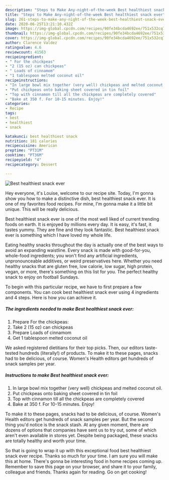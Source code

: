 ```yaml
---
description: "Steps to Make Any-night-of-the-week Best healthiest snack ever"
title: "Steps to Make Any-night-of-the-week Best healthiest snack ever"
slug: 261-steps-to-make-any-night-of-the-week-best-healthiest-snack-ever
date: 2020-06-25T13:21:10.432Z
image: https://img-global.cpcdn.com/recipes/90fe34bcda4692ee/751x532cq70/best-healthiest-snack-ever-recipe-main-photo.jpg
thumbnail: https://img-global.cpcdn.com/recipes/90fe34bcda4692ee/751x532cq70/best-healthiest-snack-ever-recipe-main-photo.jpg
cover: https://img-global.cpcdn.com/recipes/90fe34bcda4692ee/751x532cq70/best-healthiest-snack-ever-recipe-main-photo.jpg
author: Clarence Valdez
ratingvalue: 4.6
reviewcount: 41563
recipeingredient:
- " For the chickpeas"
- "2 (15 oz) can chickpeas"
- " Loads of cinnamom"
- "1 tablespoon melted coconut oil"
recipeinstructions:
- "In large bowl mix together (very well) chickpeas and melted coconut oil."
- "Put chickpeas onto baking sheet covered in tin foil"
- "Top with cinnamon till all the chickpeas are completely covered"
- "Bake at 350 f. For 10-15 minutes. Enjoy!"
categories:
- Recipe
tags:
- best
- healthiest
- snack

katakunci: best healthiest snack 
nutrition: 181 calories
recipecuisine: American
preptime: "PT31M"
cooktime: "PT36M"
recipeyield: "4"
recipecategory: Dessert

---
```



![Best healthiest snack ever](https://img-global.cpcdn.com/recipes/90fe34bcda4692ee/751x532cq70/best-healthiest-snack-ever-recipe-main-photo.jpg)

Hey everyone, it's Louise, welcome to our recipe site. Today, I'm gonna show you how to make a distinctive dish, best healthiest snack ever. It is one of my favorites food recipes. For mine, I'm gonna make it a little bit unique. This will be really delicious.

Best healthiest snack ever is one of the most well liked of current trending foods on earth. It is enjoyed by millions every day. It is easy, it's fast, it tastes yummy. They are fine and they look fantastic. Best healthiest snack ever is something which I have loved my whole life.

Eating healthy snacks throughout the day is actually one of the best ways to avoid an expanding waistline. Every snack is made with good-for-you, whole-food ingredients; you won&#39;t find any artificial ingredients, unpronounceable additives, or weird preservatives here. Whether you need healthy snacks that are gluten free, low calorie, low sugar, high protein, vegan, or more, there&#39;s something on this list for you. The perfect healthy snack to enjoy on football Sundays.


To begin with this particular recipe, we have to first prepare a few components. You can cook best healthiest snack ever using 4 ingredients and 4 steps. Here is how you can achieve it.

<!--inarticleads1-->

##### The ingredients needed to make Best healthiest snack ever:

1. Prepare  For the chickpeas:
1. Take 2 (15 oz) can chickpeas
1. Prepare  Loads of cinnamom
1. Get 1 tablespoon melted coconut oil


We asked registered dietitians for their top picks. Then, our editors taste-tested hundreds (literally!) of products. To make it to these pages, snacks had to be delicious, of course. Women&#39;s Health editors get hundreds of snack samples per year. 

<!--inarticleads2-->

##### Instructions to make Best healthiest snack ever:

1. In large bowl mix together (very well) chickpeas and melted coconut oil.
1. Put chickpeas onto baking sheet covered in tin foil
1. Top with cinnamon till all the chickpeas are completely covered
1. Bake at 350 f. For 10-15 minutes. Enjoy!


To make it to these pages, snacks had to be delicious, of course. Women&#39;s Health editors get hundreds of snack samples per year. But the second thing you&#39;d notice is the snack stash. At any given moment, there are dozens of options that companies have sent us to try out, some of which aren&#39;t even available in stores yet. Despite being packaged, these snacks are totally healthy and worth your time. 

So that is going to wrap it up with this exceptional food best healthiest snack ever recipe. Thanks so much for your time. I am sure you will make this at home. There's gonna be interesting food in home recipes coming up. Remember to save this page on your browser, and share it to your family, colleague and friends. Thanks again for reading. Go on get cooking!

